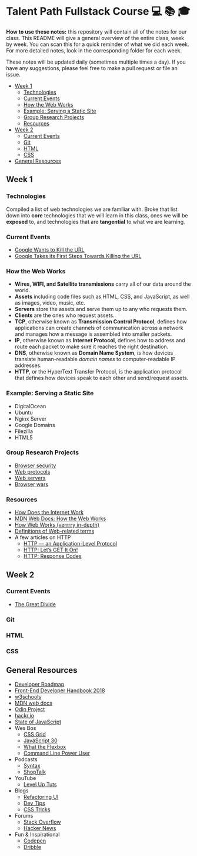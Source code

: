 # Talent Path Fullstack Course 💻 📚 🎓

__How to use these notes:__ 
this repository will contain all of the notes for our class.
This README will give a general overview of the entire class, week by week.
You can scan this for a quick reminder of what we did each week.
For more detailed notes, look in the corresponding folder for each week.

These notes will be updated daily (sometimes multiple times a day). 
If you have any suggestions, please feel free to make a pull request or file an issue.

* [Week 1](#week-1)
  * [Technologies](#technologies)
  * [Current Events](#current-events)
  * [How the Web Works](#how-the-web-works)
  * [Example: Serving a Static Site](#example-serving-a-static-site)
  * [Group Research Projects](#group-research-projects)
  * [Resources](#resources)
* [Week 2](#week-2)
  * [Current Events](#current-events-1)
  * [Git](#git)
  * [HTML](#html)
  * [CSS](#css)
* [General Resources](#general-resources)

## Week 1

### Technologies

Compiled a list of web technologies we are familiar with.
Broke that list down into __core__ technologies that we will learn in this class,
ones we will be __exposed__ to, and technologies that are __tangential__ to what we are learning.

### Current Events
* [Google Wants to Kill the URL](https://www.wired.com/story/google-wants-to-kill-the-url/)
* [Google Takes its First Steps Towards Killing the URL](https://www.wired.com/story/google-chrome-kill-url-first-steps/)

### How the Web Works

* __Wires, WIFI, and Satellite transmissions__ carry all of our data around the world.
* __Assets__ including code files such as HTML, CSS, and JavaScript, as well as images, video, music, etc.
* __Servers__ store the assets and serve them up to any who requests them.
* __Clients__ are the ones who request assets.
* __TCP__, otherwise known as __Transmission Control Protocol__, defines how applications can create channels of communication across a network and manages how a message is assembled into smaller packets.
* __IP__, otherwise known as __Internet Protocol__, defines how to address and route each packet to make sure it reaches the right destination.
* __DNS__, otherwise known as __Domain Name System__, is how devices translate human-readable _domain names_ to computer-readable IP addresses.
* __HTTP__, or the HyperText Transfer Protocol, is the application protocol that defines how devices speak to each other and send/request assets.


### Example: Serving a Static Site

* DigitalOcean
* Ubuntu
* Nginx Server
* Google Domains
* Filezilla
* HTML5

### Group Research Projects

* [Browser security](https://docs.google.com/presentation/d/1H0RLt1l6RJ2X6cPXNs0vWv-njQuXuPPFHOw14azf_B8/edit?usp=sharing)
* [Web protocols](https://docs.google.com/presentation/d/1ZPAzd_0jNotDqyjBPLfvv0wQtWqE7SX3KqmJ5_W-mlI/edit?usp=sharing)
* [Web servers](https://docs.google.com/presentation/d/1mFVDEdNmyEwQv8k9bn5ImhDNpblTFxu4vDoxDDMjfp0/edit?usp=sharing)
* [Browser wars](https://docs.google.com/presentation/d/1EtEkxRkd_2M9s4XE41d5H-iJbE9-3S0dkxYeUcryHEA/edit?usp=sharing)

### Resources
* [How Does the Internet Work](https://web.stanford.edu/class/msande91si/www-spr04/readings/week1/InternetWhitepaper.htm)
* [MDN Web Docs: How the Web Works](https://developer.mozilla.org/en-US/docs/Learn/Getting_started_with_the_web/How_the_Web_works)
* [How Web Works (verrrry in-depth)](https://github.com/vasanthk/how-web-works)
* [Definitions of Web-related terms](https://developer.mozilla.org/en-US/docs/Glossary)
* A few articles on HTTP
  * [HTTP — an Application-Level Protocol](https://dev.opera.com/articles/http-basic-introduction/)
  * [HTTP: Let’s GET It On!](https://dev.opera.com/articles/http-lets-get-it-on/)
  * [HTTP: Response Codes](https://dev.opera.com/articles/http-response-codes/)

## Week 2

### Current Events

* [The Great Divide](https://css-tricks.com/the-great-divide/)

### Git

### HTML

### CSS

## General Resources
* [Developer Roadmap](https://github.com/kamranahmedse/developer-roadmap)
* [Front-End Developer Handbook 2018](https://frontendmasters.com/books/front-end-handbook/2018/)
* [w3schools](https://www.w3schools.com/)
* [MDN web docs](https://developer.mozilla.org/en-US/)
* [Odin Project](https://www.theodinproject.com/)
* [hackr.io](https://hackr.io/)
* [State of JavaScript](https://stateofjs.com/)
* Wes Bos
  * [CSS Grid](https://cssgrid.io/)
  * [JavaScript 30](https://javascript30.com/)
  * [What the Flexbox](https://flexbox.io/)
  * [Command Line Power User](https://commandlinepoweruser.com/)
* Podcasts
  * [Syntax](https://syntax.fm/)
  * [ShopTalk](https://shoptalkshow.com/)
* YouTube
  * [Level Up Tuts](https://www.youtube.com/channel/UCyU5wkjgQYGRB0hIHMwm2Sg)
* Blogs
  * [Refactoring UI](https://refactoringui.com/)
  * [Dev Tips](https://umaar.com/dev-tips/)
  * [CSS Tricks](https://css-tricks.com/)
* Forums
  * [Stack Overflow](https://stackoverflow.com/)
  * [Hacker News](https://news.ycombinator.com/news)
* Fun & Inspirational
  * [Codepen](https://codepen.io/)
  * [Dribble](https://dribbble.com/)